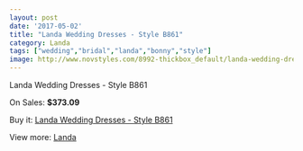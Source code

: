 ```yaml
---
layout: post
date: '2017-05-02'
title: "Landa Wedding Dresses - Style B861"
category: Landa
tags: ["wedding","bridal","landa","bonny","style"]
image: http://www.novstyles.com/8992-thickbox_default/landa-wedding-dresses-style-b861.jpg
---
```

Landa Wedding Dresses - Style B861

On Sales: **$373.09**
<a href="https://www.novstyles.com/en/landa/6277-landa-wedding-dresses-style-b861.html"><amp-img layout="responsive" width="600" height="600" src="//www.novstyles.com/8992-thickbox_default/landa-wedding-dresses-style-b861.jpg" alt="Landa Wedding Dresses - Style B861 0" /></a>

Buy it: [Landa Wedding Dresses - Style B861](https://www.novstyles.com/en/landa/6277-landa-wedding-dresses-style-b861.html "Landa Wedding Dresses - Style B861")

View more: [Landa](https://www.novstyles.com/en/42-landa "Landa")